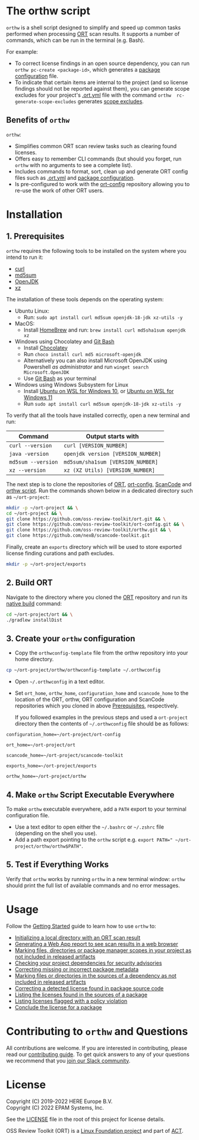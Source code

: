 # The orthw script

`orthw` is a shell script designed to simplify and speed up common tasks performed when processing [ORT][ort]
scan results. It supports a number of commands, which can be run in the terminal (e.g. Bash). 

For example:
- To correct license findings in an open source dependency, you can run `orthw pc-create <package-id>`, which generates
  a [package configuration][ort-package-configurations] file.
- To indicate that certain items are internal to the project (and so license findings should not be reported against them), you can generate scope excludes for your project's  [.ort.yml][ort-yml] file with the command `orthw  rc-generate-scope-excludes` generates [scope excludes][ort-yml-scope-excludes].

## Benefits of `orthw`

`orthw`:
  - Simplifies common ORT scan review tasks such as clearing found licenses.
  - Offers easy to remember CLI commands (but should you forget, run `orthw` with no arguments to see a complete list).
  - Includes commands to format, sort, clean up and generate ORT config files such as [.ort.yml][ort-yml] and [package configuration][ort-package-configurations].
  - Is pre-configured to work with the [ort-config] repository allowing you to re-use the work of other ORT users.

# Installation

## 1. Prerequisites

`orthw` requires the following tools to be installed on the system where you intend to run it:

* [curl](https://curl.se)
* [md5sum](https://linux.die.net/man/1/md5sum)
* [OpenJDK](https://openjdk.org/)
* [xz](https://linux.die.net/man/1/xz)

The installation of these tools depends on the operating system:
- Ubuntu Linux: 
  - Run: `sudo apt install curl md5sum openjdk-18-jdk xz-utils -y`
- MacOS: 
  - Install [HomeBrew][homebrew] and run: `brew install curl md5sha1sum openjdk xz`
- Windows using Chocolatey and [Git Bash][git-bash]
  - Install [Chocolatey][chocolatey]
  - Run `choco install curl md5 microsoft-openjdk`
  - Alternatively you can also install Microsoft OpenJDK using Powershell _as administrator_ and run `winget search Microsoft.OpenJDK`
  - Use [Git Bash][git-bash] as your terminal
- Windows using Windows Subsystem for Linux
  - Install [Ubuntu on WSL for Windows 10][ubuntu-wsl-win-10], or [Ubuntu on WSL for Windows 11][ubuntu-wsl-win-11]
  - Run `sudo apt install curl md5sum openjdk-18-jdk xz-utils -y`

 To verify that all the tools have installed correctly, open a new terminal and run:

| Command           | Output starts with                 |
|-------------------|------------------------------------|
| `curl --version`  | `curl [VERSION_NUMBER]`            |
| `java -version`   | `openjdk version [VERSION_NUMBER]` |
| `md5sum --version`| `md5sum/sha1sum [VERSION_NUMBER]`  |
| `xz --version`    | `xz (XZ Utils) [VERSION_NUMBER]`   |

The next step is to clone the repositories of [ORT][ort], [ort-config], [ScanCode][scancode] and [orthw script][orthw].
Run the commands shown below in a dedicated directory such as `~/ort-project`:

```bash
mkdir -p ~/ort-project && \
cd ~/ort-project && \
git clone https://github.com/oss-review-toolkit/ort.git && \
git clone https://github.com/oss-review-toolkit/ort-config.git && \
git clone https://github.com/oss-review-toolkit/orthw.git && \
git clone https://github.com/nexB/scancode-toolkit.git
```

Finally, create an `exports` directory which will be used to store exported license finding curations and path excludes.

```bash
mkdir -p ~/ort-project/exports
```

## 2. Build ORT

Navigate to the directory where you cloned the [ORT][ort] repository and run its [native build][ort-build-native] command:

```bash
cd ~/ort-project/ort && \
./gradlew installDist
```

## 3. Create your `orthw` configuration

- Copy the `orthwconfig-template` file from the orthw repository into your home directory.

```bash
cp ~/ort-project/orthw/orthwconfig-template ~/.orthwconfig
```

- Open `~/.orthwconfig` in a text editor.
- Set `ort_home`, `orthw_home`, `configuration_home` and `scancode_home` to the location of the ORT, orthw, ORT
  configuration and ScanCode repositories which you cloned in above [Prerequisites](#1-prerequisites), respectively.

  If you followed examples in the previous steps and used a `ort-project` directory then
  the contents of `~/.orthwconfig` file should be as follows:

```
configuration_home=~/ort-project/ort-config

ort_home=~/ort-project/ort

scancode_home=~/ort-project/scancode-toolkit

exports_home=~/ort-project/exports

orthw_home=~/ort-project/orthw
```

## 4. Make `orthw` Script Executable Everywhere

To make `orthw` executable everywhere, add a `PATH` export to your terminal configuration file.

- Use a text editor to open either the `~/.bashrc` or `~/.zshrc` file (depending on the shell you use).
- Add a path export pointing to the `orthw` script e.g. `export PATH=" ~/ort-project/orthw/orthw$PATH"`.

## 5. Test if Everything Works

Verify that `orthw` works by  running `orthw` in a new terminal window: `orthw` should print the full list of available commands and no error messages.

# Usage

Follow the [Getting Started][gs] guide to learn how to use `orthw` to:
- [Initializing a local directory with an ORT scan result][gs-orthw-init]
- [Generating a Web App report to see scan results in a web browser][gs-orthw-report-webapp]
- [Marking files, directories or package manager scopes in your project as not included in released artifacts][gs-orthw-rc-excludes]
- [Checking your project dependencies for security advisories][gs-orthw-check-advisories]
- [Correcting missing or incorrect package metadata][gs-orthw-curations]
- [Marking files or directories in the sources of a dependency as not included in released artifacts][gs-orthw-pc-excludes]
- [Correcting a detected license found in package source code][gs-orthw-pc-create]
- [Listing the licenses found in the sources of a package][gs-orthw-licenses]
- [Listing licenses flagged with a policy violation][gs-orthw-offending-licenses]
- [Conclude the license for a package][gs-orthw-concluded-license-curation]

# Contributing to `orthw` and Questions

All contributions are welcome. If you are interested in contributing, please read our
[contributing guide][ort-contributing]. To get quick answers to any of your questions
we recommend that you [join our Slack community][ort-slack].

# License

Copyright (C) 2019-2022 HERE Europe B.V.\
Copyright (C) 2022 EPAM Systems, Inc.

See the [LICENSE](./LICENSE) file in the root of this project for license details.

OSS Review Toolkit (ORT) is a [Linux Foundation project](https://www.linuxfoundation.org) and part of
[ACT](https://automatecompliance.org/).

[chocolatey]: https://chocolatey.org/
[git-bash]: https://git-scm.com/download/win
[gs]: docs/getting-started.md
[gs-orthw-check-advisories]: docs/getting-started.md#orthw-check-advisories
[gs-orthw-copyrights]: docs/getting-started.md#orthw-copyrights
[gs-orthw-concluded-license-curation]: docs/getting-started.md#orthw-concluded-license-curation
[gs-orthw-curations]: docs/getting-started.md#orthw-curations
[gs-orthw-init]: docs/getting-started.md#orthw-init
[gs-orthw-license-choice]: docs/getting-started.md#orthw-license-choice
[gs-orthw-licenses]: docs/getting-started.md#orthw-licenses
[gs-orthw-offending-licenses]: docs/getting-started.md#orthw-offending-licenses
[gs-orthw-pc-create]: docs/getting-started.md#orthw-pc-create
[gs-orthw-pc-excludes]: docs/getting-started.md#orthw-pc-excludes
[gs-orthw-report-webapp]: docs/getting-started.md#orthw-report-webapp
[gs-orthw-rc-excludes]: docs/getting-started.md#orthw-rc-excludes
[homebrew]: https://brew.sh/
[ort]: https://github.com/oss-review-toolkit/ort
[ort-config]: https://github.com/oss-review-toolkit/ort-config
[ort-contributing]: https://github.com/oss-review-toolkit/.github/blob/main/CONTRIBUTING.md
[ort-curations]: https://github.com/oss-review-toolkit/ort/blob/main/docs/config-file-curations-yml.md
[ort-build-native]: https://github.com/oss-review-toolkit/ort#build-natively
[ort-package-configurations]: https://github.com/oss-review-toolkit/ort/blob/main/docs/config-file-package-configuration-yml.md
[ort-slack]: https://join.slack.com/t/ort-talk/shared_invite/zt-1c7yi4sj6-mk7R1fAa6ZdW5MQ6DfAVRg
[ort-yml]: https://github.com/oss-review-toolkit/ort/blob/main/docs/config-file-ort-yml.md
[ort-yml-scope-excludes]: https://github.com/oss-review-toolkit/ort/blob/main/docs/config-file-ort-yml.md#excluding-scopes
[orthw]: https://github.com/oss-review-toolkit/orthw
[scancode]: https://github.com/nexB/scancode-toolkit
[ubuntu-wsl-win-10]: https://ubuntu.com/tutorials/install-ubuntu-on-wsl2-on-windows-10#1-overview
[ubuntu-wsl-win-11]: https://ubuntu.com/tutorials/install-ubuntu-on-wsl2-on-windows-11-with-gui-support#1-overview
